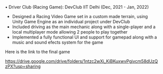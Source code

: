 • Driver Club (Racing Game): DevClub IIT Delhi (Dec, 2021 - Jan, 2022)
- Designed a Racing Video Game set in a custom made terrain, using Unity Game Engine as an individual project under DevClub 
- Included driving as the main mechanic along with a single-player and a local multiplayer mode allowing 2 people to play together 
- Implemented a fully functional UI and support for gamepad along with a music and sound efects system for the game

Here is the link to the final game

https://drive.google.com/drive/folders/1ntzc2wXi_KiBKuxwvPgjvcm58dUzQzPX?usp=sharing